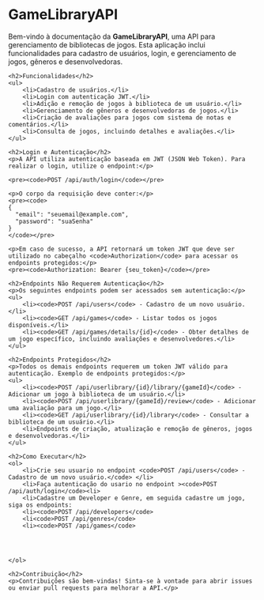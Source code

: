 <!DOCTYPE html>
<html lang="pt-br">
<head>
    <meta charset="UTF-8">
    <meta name="viewport" content="width=device-width, initial-scale=1.0">
    <title>GameLibraryAPI - Documentação</title>
</head>
<body>
    <h1>GameLibraryAPI</h1>
    <p>Bem-vindo à documentação da <strong>GameLibraryAPI</strong>, uma API para gerenciamento de bibliotecas de jogos. Esta aplicação inclui funcionalidades para cadastro de usuários, login, e gerenciamento de jogos, gêneros e desenvolvedoras.</p>

    <h2>Funcionalidades</h2>
    <ul>
        <li>Cadastro de usuários.</li>
        <li>Login com autenticação JWT.</li>
        <li>Adição e remoção de jogos à biblioteca de um usuário.</li>
        <li>Gerenciamento de gêneros e desenvolvedoras de jogos.</li>
        <li>Criação de avaliações para jogos com sistema de notas e comentários.</li>
        <li>Consulta de jogos, incluindo detalhes e avaliações.</li>
    </ul>

    <h2>Login e Autenticação</h2>
    <p>A API utiliza autenticação baseada em JWT (JSON Web Token). Para realizar o login, utilize o endpoint:</p>

    <pre><code>POST /api/auth/login</code></pre>

    <p>O corpo da requisição deve conter:</p>
    <pre><code>
    {
      "email": "seuemail@example.com",
      "password": "suaSenha"
    }
    </code></pre>

    <p>Em caso de sucesso, a API retornará um token JWT que deve ser utilizado no cabeçalho <code>Authorization</code> para acessar os endpoints protegidos:</p>
    <pre><code>Authorization: Bearer {seu_token}</code></pre>

    <h2>Endpoints Não Requerem Autenticação</h2>
    <p>Os seguintes endpoints podem ser acessados sem autenticação:</p>
    <ul>
        <li><code>POST /api/users</code> - Cadastro de um novo usuário.</li>
        <li><code>GET /api/games</code> - Listar todos os jogos disponíveis.</li>
        <li><code>GET /api/games/details/{id}</code> - Obter detalhes de um jogo específico, incluindo avaliações e desenvolvedores.</li>
    </ul>

    <h2>Endpoints Protegidos</h2>
    <p>Todos os demais endpoints requerem um token JWT válido para autenticação. Exemplo de endpoints protegidos:</p>
    <ul>
        <li><code>POST /api/userlibrary/{id}/library/{gameId}</code> - Adicionar um jogo à biblioteca de um usuário.</li>
        <li><code>POST /api/userlibrary/{gameId}/review</code> - Adicionar uma avaliação para um jogo.</li>
        <li><code>GET /api/userlibrary/{id}/library</code> - Consultar a biblioteca de um usuário.</li>
        <li>Endpoints de criação, atualização e remoção de gêneros, jogos e desenvolvedoras.</li>
    </ul>

    <h2>Como Executar</h2>
    <ol>
        <li>Crie seu usuario no endpoint <code>POST /api/users</code> - Cadastro de um novo usuário.</code> </li>
        <li>Faça autenticação do usario no endpoint ><code>POST /api/auth/login</code><li>
        <li>Cadastre um Developer e Genre, em seguida cadastre um jogo, siga os endpoints: 
        <li><code>POST /api/developers</code>
        <li<code>POST /api/genres</code>
        <li><code>POST /api/games</code>
        
        
        

    </ol>

    <h2>Contribuição</h2>
    <p>Contribuições são bem-vindas! Sinta-se à vontade para abrir issues ou enviar pull requests para melhorar a API.</p>
</body>
</html>
